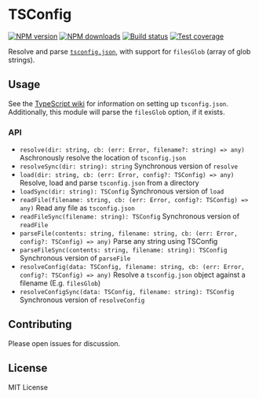 # TSConfig

[![NPM version][npm-image]][npm-url]
[![NPM downloads][downloads-image]][downloads-url]
[![Build status][travis-image]][travis-url]
[![Test coverage][coveralls-image]][coveralls-url]

Resolve and parse [`tsconfig.json`](https://github.com/Microsoft/TypeScript/wiki/tsconfig.json), with support for `filesGlob` (array of glob strings).

## Usage

See the [TypeScript wiki](https://github.com/Microsoft/TypeScript/wiki/tsconfig.json) for information on setting up `tsconfig.json`. Additionally, this module will parse the `filesGlob` option, if it exists.

### API

* `resolve(dir: string, cb: (err: Error, filename?: string) => any)` Aschronously resolve the location of `tsconfig.json`
* `resolveSync(dir: string): string` Synchronous version of `resolve`
* `load(dir: string, cb: (err: Error, config?: TSConfig) => any)` Resolve, load and parse `tsconfig.json` from a directory
* `loadSync(dir: string): TSConfig` Synchronous version of `load`
* `readFile(filename: string, cb: (err: Error, config?: TSConfig) => any)` Read any file as `tsconfig.json`
* `readFileSync(filename: string): TSConfig` Synchronous version of `readFile`
* `parseFile(contents: string, filename: string, cb: (err: Error, config?: TSConfig) => any)` Parse any string using TSConfig
* `parseFileSync(contents: string, filename: string): TSConfig` Synchronous version of `parseFile`
* `resolveConfig(data: TSConfig, filename: string, cb: (err: Error, config?: TSConfig) => any)` Resolve a `tsconfig.json` object against a filename (E.g. `filesGlob`)
* `resolveConfigSync(data: TSConfig, filename: string): TSConfig` Synchronous version of `resolveConfig`

## Contributing

Please open issues for discussion.

## License

MIT License

[npm-image]: https://img.shields.io/npm/v/tsconfig.svg?style=flat
[npm-url]: https://npmjs.org/package/tsconfig
[downloads-image]: https://img.shields.io/npm/dm/tsconfig.svg?style=flat
[downloads-url]: https://npmjs.org/package/tsconfig
[travis-image]: https://img.shields.io/travis/TypeStrong/tsconfig.svg?style=flat
[travis-url]: https://travis-ci.org/TypeStrong/tsconfig
[coveralls-image]: https://img.shields.io/coveralls/TypeStrong/tsconfig.svg?style=flat
[coveralls-url]: https://coveralls.io/r/TypeStrong/tsconfig?branch=master
